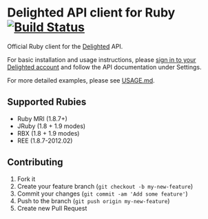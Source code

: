 # Delighted API client for Ruby [![Build Status](https://travis-ci.org/delighted/delighted-ruby.png)](https://travis-ci.org/delighted/delighted-ruby)

Official Ruby client for the [Delighted](https://delightedapp.com) API.

For basic installation and usage instructions, please [sign in to your Delighted account](https://delightedapp.com/signin) and follow the API documentation under Settings.

For more detailed examples, please see [USAGE.md](https://github.com/delighted/delighted/blob/master/USAGE.md).

## Supported Rubies

- Ruby MRI (1.8.7+)
- JRuby (1.8 + 1.9 modes)
- RBX (1.8 + 1.9 modes)
- REE (1.8.7-2012.02)

## Contributing

1. Fork it
2. Create your feature branch (`git checkout -b my-new-feature`)
3. Commit your changes (`git commit -am 'Add some feature'`)
4. Push to the branch (`git push origin my-new-feature`)
5. Create new Pull Request
